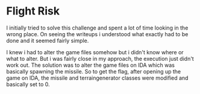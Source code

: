 # Flight Risk

I initially tried to solve this challenge and spent a lot of time looking in the wrong place. On seeing the writeups i understood what exactly had to be done and it seemed fairly simple.

I knew i had to alter the game files somehow but i didn't know where or what to alter. 
But i was fairly close in my approach, the execution just didn't work out. The solution was to alter the game files on IDA which was basically spawning the missile.
So to get the flag, after opening up the game on IDA, the missile and terraingenerator classes were modified and basically set to 0. 
#